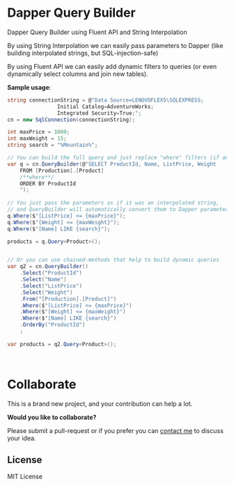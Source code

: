 # Dapper Query Builder

Dapper Query Builder using Fluent API and String Interpolation

By using String Interpolation we can easily pass parameters to Dapper (like building interpolated strings, but SQL-injection-safe)

By using Fluent API we can easily add dynamic filters to queries (or even dynamically select columns and join new tables).

**Sample usage**:

```cs
string connectionString = @"Data Source=LENOVOFLEX5\SQLEXPRESS;
				Initial Catalog=AdventureWorks;
				Integrated Security=True;";
cn = new SqlConnection(connectionString);

int maxPrice = 1000;
int maxWeight = 15;
string search = "%Mountain%";

// You can build the full query and just replace "where" filters (if any)
var q = cn.QueryBuilder(@"SELECT ProductId, Name, ListPrice, Weight
	FROM [Production].[Product]
	/**where**/
	ORDER BY ProductId
	");
	
// You just pass the parameters as if it was an interpolated string, 
// and QueryBuilder will automatically convert them to Dapper parameters (injection-safe)
q.Where($"[ListPrice] <= {maxPrice}");
q.Where($"[Weight] <= {maxWeight}");
q.Where($"[Name] LIKE {search}");

products = q.Query<Product>();	


// Or you can use chained-methods that help to build dynamic queries
var q2 = cn.QueryBuilder()
	.Select("ProductId")
	.Select("Name")
	.Select("ListPrice")
	.Select("Weight")
	.From("[Production].[Product]")
	.Where($"[ListPrice] <= {maxPrice}")
	.Where($"[Weight] <= {maxWeight}")
	.Where($"[Name] LIKE {search}")
	.OrderBy("ProductId")
	;
	
var products = q2.Query<Product>();	




```

# Collaborate

This is a brand new project, and your contribution can help a lot.  

**Would you like to collaborate?**  

Please submit a pull-request or if you prefer you can [contact me](http://drizin.io/pages/Contact/) to discuss your idea.


## License
MIT License

